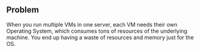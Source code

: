 ## Problem

When you run multiple VMs in one server, each VM needs their own Operating System, which consumes tons of resources of the underlying machine. You end up having a waste of resources and memory just for the OS.
